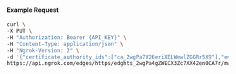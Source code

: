 <!-- Code generated for API Clients. DO NOT EDIT. -->

#### Example Request

```bash
curl \
-X PUT \
-H "Authorization: Bearer {API_KEY}" \
-H "Content-Type: application/json" \
-H "Ngrok-Version: 2" \
-d '{"certificate_authority_ids":["ca_2wgPa7V26eriXELWewlZGGRr5X9"],"enabled":true}' \
https://api.ngrok.com/edges/https/edghts_2wgPa4gZWECX3Zc7XX42en0CA7r/mutual_tls
```
